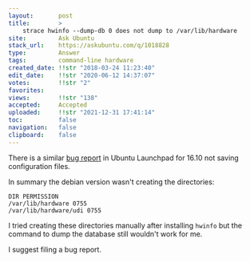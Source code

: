```yaml
---
layout:       post
title:        >
    strace hwinfo --dump-db 0 does not dump to ∕var∕lib∕hardware
site:         Ask Ubuntu
stack_url:    https://askubuntu.com/q/1018828
type:         Answer
tags:         command-line hardware
created_date: !!str "2018-03-24 11:23:40"
edit_date:    !!str "2020-06-12 14:37:07"
votes:        !!str "2"
favorites:    
views:        !!str "138"
accepted:     Accepted
uploaded:     !!str "2021-12-31 17:41:14"
toc:          false
navigation:   false
clipboard:    false
---
```


There is a similar [bug report][1] in Ubuntu Launchpad for 16.10 not saving configuration files.

In summary the debian version wasn't creating the directories:

``` 
DIR PERMISSION
/var/lib/hardware 0755
/var/lib/hardware/udi 0755

```

I tried creating these directories manually after installing `hwinfo` but the command to dump the database still wouldn't work for me.

I suggest filing a bug report.

  [1]: https://bugs.launchpad.net/ubuntu/+source/hwinfo/+bug/1657544

